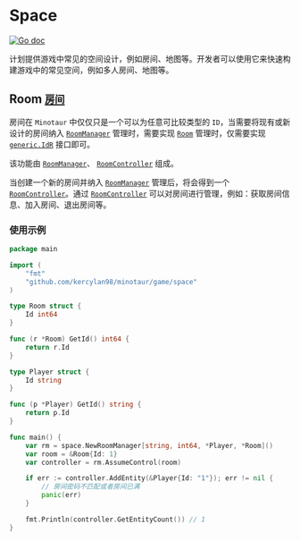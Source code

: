 # Space

[![Go doc](https://img.shields.io/badge/go.dev-reference-brightgreen?logo=go&logoColor=white&style=flat)](https://pkg.go.dev/github.com/kercylan98/minotaur/game/space)

计划提供游戏中常见的空间设计，例如房间、地图等。开发者可以使用它来快速构建游戏中的常见空间，例如多人房间、地图等。

## Room [`房间`]((https://pkg.go.dev/github.com/kercylan98/minotaur/game/space#RoomManager))
房间在 `Minotaur` 中仅仅只是一个可以为任意可比较类型的 `ID`，当需要将现有或新设计的房间纳入 [`RoomManager`](https://pkg.go.dev/github.com/kercylan98/minotaur/game/space#RoomManager) 管理时，需要实现 [`Room`](https://pkg.go.dev/github.com/kercylan98/minotaur/game/space#RoomManager) 管理时，仅需要实现 [`generic.IdR`](https://pkg.go.dev/github.com/kercylan98/minotaur/utils/generic#IdR) 接口即可。

该功能由 
[`RoomManager`](https://pkg.go.dev/github.com/kercylan98/minotaur/game/space#RoomManager)、
[`RoomController`](https://pkg.go.dev/github.com/kercylan98/minotaur/game/space#RoomController)
组成。

当创建一个新的房间并纳入 [`RoomManager`](https://pkg.go.dev/github.com/kercylan98/minotaur/game/space#RoomManager) 管理后，将会得到一个 [`RoomController`](https://pkg.go.dev/github.com/kercylan98/minotaur/game/space#RoomController)。通过 [`RoomController`](https://pkg.go.dev/github.com/kercylan98/minotaur/game/space#RoomController) 可以对房间进行管理，例如：获取房间信息、加入房间、退出房间等。

### 使用示例
```go
package main

import (
    "fmt"
    "github.com/kercylan98/minotaur/game/space"
)

type Room struct {
	Id int64
}

func (r *Room) GetId() int64 {
	return r.Id
}

type Player struct {
	Id string
}

func (p *Player) GetId() string {
	return p.Id
}

func main() {
	var rm = space.NewRoomManager[string, int64, *Player, *Room]()
	var room = &Room{Id: 1}
	var controller = rm.AssumeControl(room)

	if err := controller.AddEntity(&Player{Id: "1"}); err != nil {
		// 房间密码不匹配或者房间已满
		panic(err)
	}

	fmt.Println(controller.GetEntityCount()) // 1
}
```